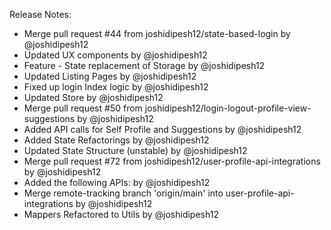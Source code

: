 Release Notes:
- Merge pull request #44 from joshidipesh12/state-based-login by @joshidipesh12
- Updated UX components by @joshidipesh12
- Feature - State replacement of Storage by @joshidipesh12
- Updated Listing Pages by @joshidipesh12
- Fixed up login Index logic by @joshidipesh12
- Updated Store by @joshidipesh12
- Merge pull request #50 from joshidipesh12/login-logout-profile-view-suggestions by @joshidipesh12
- Added API calls for Self Profile and Suggestions by @joshidipesh12
- Added State Refactorings by @joshidipesh12
- Updated State Structure (unstable) by @joshidipesh12
- Merge pull request #72 from joshidipesh12/user-profile-api-integrations by @joshidipesh12
- Added the following APIs: by @joshidipesh12
- Merge remote-tracking branch 'origin/main' into user-profile-api-integrations by @joshidipesh12
- Mappers Refactored to Utils by @joshidipesh12
